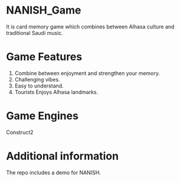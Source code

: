 # NANISH_Game

It is card memory game which combines between Alhasa culture and traditional Saudi music.

# Game Features
1. Combine between enjoyment and strengthen your memory.
2. Challenging vibes.
3. Easy to understand.
4. Tourists Enjoys Alhasa landmarks.

# Game Engines
Construct2

# Additional information
The repo includes a demo for NANISH.
